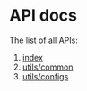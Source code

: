 # API docs
The list of all APIs:

1. [index](index-API)
1. [utils/common](common-API)
1. [utils/configs](configs-API)